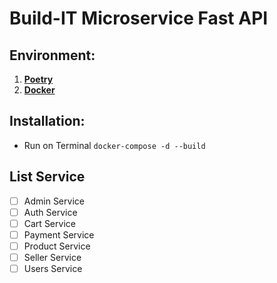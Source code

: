 # Build-IT Microservice Fast API

## Environment:


1. [**Poetry**]("https://python-poetry.org/")
2. [**Docker**]("https://www.docker.com/")


## Installation:


- Run on Terminal `docker-compose -d --build`



## List Service


- [ ] Admin Service
- [ ] Auth Service
- [ ] Cart Service
- [ ] Payment Service
- [ ] Product Service
- [ ] Seller Service
- [ ] Users Service